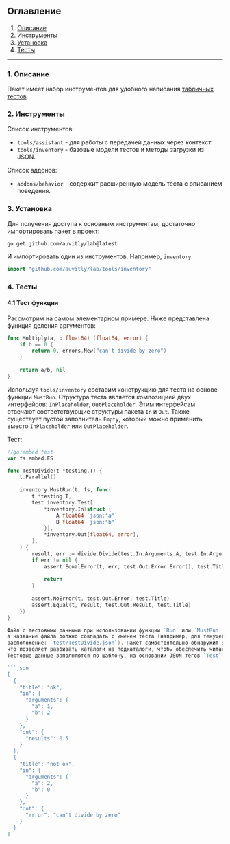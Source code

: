 ## Оглавление
1. [Описание](#desc)
2. [Инструменты](#tools)
3. [Установка](#install)
4. [Тесты](#tests)

---

<a name="desc"></a>
### 1. Описание

Пакет имеет набор инструментов для удобного написания [табличных тестов](https://en.wikipedia.org/wiki/Data-driven_testing). 

<a name="tools"></a>
### 2. Инструменты

Список инструментов:
* `tools/assistant` - для работы с передачей данных через контекст.
* `tools/inventory` - базовые модели тестов и методы загрузки из JSON.

Список аддонов:
* `addons/behavior` - содержит расширенную модель теста с описанием поведения.

<a name="install"></a>
### 3. Установка
Для получения доступа к основным инструментам, достаточно импортировать пакет в проект:
```
go get github.com/auvitly/lab@latest
```

И импортировать один из инструментов. Например, `inventory`:

```go
import "github.com/auvitly/lab/tools/inventory"
```

<a name="tests"></a>
### 4. Тесты

#### 4.1 Тест функции
Рассмотрим на самом элементарном примере. Ниже представлена функция деления аргументов:
```go
func Multiply(a, b float64) (float64, error) {
	if b == 0 {
		return 0, errors.New("сan't divide by zero")
	}
	
	return a/b, nil
}
```

Используя `tools/inventory` составим конструкцию для теста на основе функции `MustRun`.
Структура теста является композицией двух интерфейсов: `InPlaceholder`, `OutPlaceholder`. Этим интерфейсам
отвечают соответствующие структуры пакета `In` и `Out`. Также существует пустой заполнитель `Empty`, который можно
применить вместо `InPlaceholder` или `OutPlaceholder`. 

Тест:

```go
//go:embed test
var fs embed.FS

func TestDivide(t *testing.T) {
    t.Parallel()
    
    inventory.MustRun(t, fs, func(
        t *testing.T,
        test inventory.Test[
            *inventory.In[struct {
                A float64 `json:"a"`
                B float64 `json:"b"`
            }],
            *inventory.Out[float64, error],
        ],
    ) {
        result, err := divide.Divide(test.In.Arguments.A, test.In.Arguments.B)
        if err != nil {
            assert.EqualError(t, err, test.Out.Error.Error(), test.Title)
            
            return
        }
        
        assert.NoError(t, test.Out.Error, test.Title)
        assert.Equal(t, result, test.Out.Result, test.Title)
    })
}

Файл с тестовыми данными при использовании функции `Run` или `MustRun` должен находится внутри `embed.FS`, 
а название файла должно совпадать с именем теста (например, для текущего случая допустимое 
расположение: `test/TestDivide.json`). Пакет самостоятельно обнаружит файл внутри каталога и загрузит данные,
что позволяет разбивать каталоги на подкаталоги, чтобы обеспечить читаемость (например, `test/math/TestDivide.json`).
Тестовые данные заполняются по шаблону, на основании JSON тегов `Test` и переданных типов `In`, `Out`:

```json
[
  {
    "title": "ok",
    "in": {
      "arguments": {
        "a": 1,
        "b": 2
      }
    },
    "out": {
      "results": 0.5
    }
  },
  {
    "title": "not ok",
    "in": {
      "arguments": {
        "a": 2,
        "b": 0
      }
    },
    "out": {
      "error": "сan't divide by zero"
    }
  }
]
```

<!-- #### 4.2 Тест сущности -->
